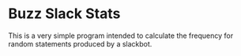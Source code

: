 # Buzz Slack Stats

This is a very simple program intended to calculate the frequency for random statements produced
by a slackbot.
